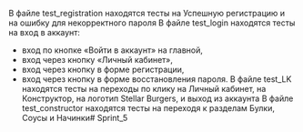 В файле test_registration находятся тесты на Успешную регистрацию и на ошибку для некорректного пароля
В файле test_login находятся тесты на вход в аккаунт:
 - вход по кнопке «Войти в аккаунт» на главной,
 - вход через кнопку «Личный кабинет»,
 - вход через кнопку в форме регистрации,
 - вход через кнопку в форме восстановления пароля.
В файле test_LK находятся тесты на переходы по клику на Личный кабинет, на Конструктор, на логотип Stellar Burgers, и выход из аккаунта
В файле test_constructor находятся тесты на переходя к разделам Булки, Соусы и Начинки# Sprint_5
